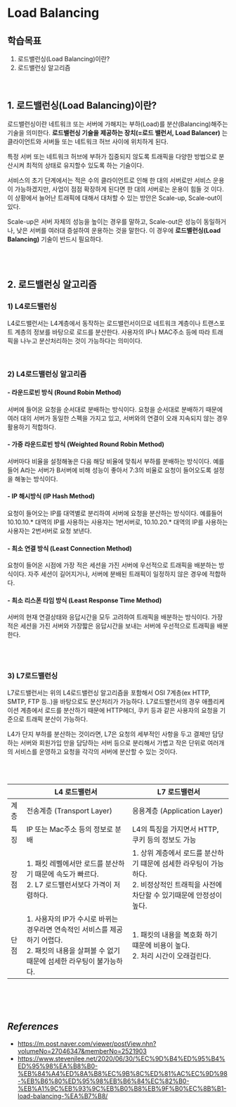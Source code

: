 # Load Balancing
## 학습목표
1. 로드밸런싱(Load Balancing)이란?
2. 로드밸런싱 알고리즘





<br/>

## 1. 로드밸런싱(Load Balancing)이란?
로드밸런싱이란 네트워크 또는 서버에 가해지는 부하(Load)를 분산(Balancing)해주는 기술을 의미한다. **로드밸런싱 기술을 제공하는 장치(=로드 밸런서, Load Balancer)** 는 클라이언트와 서버들 또는 네트워크 허브 사이에 위치하게 된다.

특정 서버 또는 네트워크 허브에 부하가 집중되지 않도록 트래픽을 다양한 방법으로 분산시켜 최적의 상태로 유지할수 있도록 하는 기술이다.

서비스의 초기 단계에서는 적은 수의 클라이언트로 인해 한 대의 서버로만 서비스 운용이 가능하겠지만, 사업이 점점 확장하게 된다면 한 대의 서버로는 운용이 힘들 것 이다. 이 상황에서 늘어난 트래픽에 대해서 대처할 수 있는 방안은 Scale-up, Scale-out이 있다.

Scale-up은 서버 자체의 성능을 높이는 경우를 말하고, Scale-out은 성능이 동일하거나, 낮은 서버를 여러대 증설하여 운용하는 것을 말한다. 이 경우에 **로드밸런싱(Load Balancing)** 기술이 반드시 필요하다.

<br/>
<br/>

## 2. 로드밸런싱 알고리즘
### **1) L4로드밸런싱**
L4로드밸런서는 L4계층에서 동작하는 로드밸런서이므로 네트워크 계층이나 트랜스포트 계층의 정보를 바탕으로 로드를 분산한다. 사용자의 IP나 MAC주소 등에 따라 트래픽을 나누고 분산처리하는 것이 가능하다는 의미이다.

<br/>

### **2) L4로드밸런싱 알고리즘**
#### - 라운드로빈 방식 (Round Robin Method)
서버에 들어온 요청을 순서대로 분배하는 방식이다. 요청을 순서대로 분배하기 때문에 여러 대의 서버가 동일한 스펙을 가지고 있고, 서버와의 연결이 오래 지속되지 않는 경우 활용하기 적합하다. 

#### - 가중 라운드로빈 방식 (Weighted Round Robin Method)
서버마다 비율을 설정해놓은 다음 해당 비율에 맞춰서 부하를 분배하는 방식이다. 예를들어 A라는 서버가 B서버에 비해 성능이 좋아서 7:3의 비율로 요청이 들어오도록 설정을 해놓는 방식이다.
    
#### - IP 해시방식 (IP Hash Method)
요청이 들어오는 IP를 대역별로 분리하여 서버에 요청을 분산하는 방식이다. 예를들어 10.10.10.* 대역의 IP를 사용하는 사용자는 1번서버로, 10.10.20.* 대역의 IP를 사용하는 사용자는 2번서버로 요청 보낸다.

#### - 최소 연결 방식 (Least Connection Method)
요청이 들어온 시점에 가장 적은 세션을 가진 서버에 우선적으로 트래픽을 배분하는 방식이다. 자주 세션이 길어지거나, 서버에 분배된 트래픽이 일정하지 않은 경우에 적합하다. 

#### - 최소 리스폰 타임 방식 (Least Response Time Method)
서버의 현재 연결상태와 응답시간을 모두 고려하여 트래픽을 배분하는 방식이다. 가장 적은 세션을 가진 서버와 가장짧은 응답시간을 보내는 서버에 우선적으로 트래픽을 배분한다.

<br/>
<br/>

### **3) L7로드밸런싱**
L7로드밸런서는 위의 L4로드밸런싱 알고리즘을 포함해서 OSI 7계층(ex HTTP, SMTP, FTP 등..)을 바탕으로도 분산처리가 가능하다. L7로드밸런서의 경우 애플리케이션 계층에서 로드를 분산하기 때문에 HTTP헤더, 쿠키 등과 같은 사용자의 요청을 기준으로 트래픽 분산이 가능하다.

L4가 단지 부하를 분산하는 것이라면, L7은 요청의 세부적인 사항을 두고 결제만 담당하는 서버와 회원가입 만을 담당하는 서버 등으로 분리해서 가볍고 작은 단위로 여러개의 서비스를 운영하고 요청을 각각의 서버에 분산할 수 있는 것이다.

<br/>
<br/>

 ||L4 로드밸런서|L7 로드밸런서|
|------|---|---|
|계층|전송계층 (Transport Layer)|응용계층 (Application Layer)|
|특징|IP 또는 Mac주소 등의 정보로 분배|L4의 특징을 가지면서 HTTP, 쿠키 등의 정보도 가능|
|장점|1. 패킷 레벨에서만 로드를 분산하기 때문에 속도가 빠르다.<br/>2. L7 로드밸런서보다 가격이 저렴하다.|1. 상위 계층에서 로드를 분산하기 떄문에 섬세한 라우팅이 가능하다.<br/>2. 비정상적인 트래픽을 사전에 차단할 수 있기때문에 안정성이 높다.|
|단점|1. 사용자의 IP가 수시로 바뀌는 경우라면 연속적인 서비스를 제공하기 어렵다.<br/>2. 패킷의 내용을 살펴볼 수 없기 때문에 섬세한 라우팅이 불가능하다.|1. 패킷의 내용을 복호화 하기 떄문에 비용이 높다.<br/>2. 처리 시간이 오래걸린다.|


<br/>
<br/>
<br/>

## _References_
- https://m.post.naver.com/viewer/postView.nhn?volumeNo=27046347&memberNo=2521903
- https://www.stevenjlee.net/2020/06/30/%EC%9D%B4%ED%95%B4%ED%95%98%EA%B8%B0-%EB%84%A4%ED%8A%B8%EC%9B%8C%ED%81%AC%EC%9D%98-%EB%B6%80%ED%95%98%EB%B6%84%EC%82%B0-%EB%A1%9C%EB%93%9C%EB%B0%B8%EB%9F%B0%EC%8B%B1-load-balancing-%EA%B7%B8/